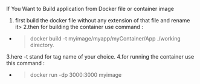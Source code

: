 If You Want  to Build application from Docker file or container image
1. first build the docker file without any extension of that file and rename it>
2.then for building the container use command :
 - > docker build -t myimage/myapp/myContainer/App ./working directory.

3.here -t stand for tag name of your choice.
4.for running the container use this command :
- > docker run -dp 3000:3000 myimage

